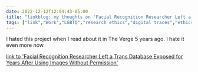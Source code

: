 ---date: 2022-12-12T12:04:43-05:00title: "linkblog: my thoughts on 'Facial Recognition Researcher Left a Trans Database Exposed for Years After Using Images Without Permission'"tags: ["link","Work","LGBTQ","research ethics","digital traces","ethics"]---I hated this project when I read about it in The Verge 5 years ago. I hate it even more now.   [link to 'Facial Recognition Researcher Left a Trans Database Exposed for Years After Using Images Without Permission'](https://www.vice.com/en/article/93aj3z/facial-recognition-researcher-left-a-trans-database-exposed-for-years-after-using-images-without-permission)
